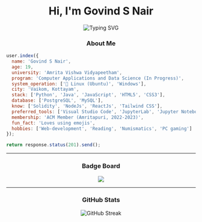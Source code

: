 <h1 align="center">Hi, I'm Govind S Nair </h1>
<div align="center">
  <img src="https://readme-typing-svg.herokuapp.com?font=Fira+Code&size=25&pause=1000&center=true&vCenter=true&width=435&lines=Indian;Data+Enthusiast;Web+Developer;Open+Source+Explorer" alt="Typing SVG" />
</div>

<h3 align="center">About Me</h3>

```javascript
user.index({
  name: 'Govind S Nair',
  age: 19,
  university: 'Amrita Vishwa Vidyapeetham',
  program: 'Computer Applications and Data Science (In Progress)',
  system_operation: ['🐧 Linux (Ubuntu)', 'Windows'],
  city: 'Vaikom, Kottayam',
  stack: ['Python', 'Java', 'JavaScript', 'HTML5', 'CSS3'],
  database: ['PostgreSQL', 'MySQL'],
  know: ['Solidity', 'NodeJs', 'ReactJs', 'Tailwind CSS'],
  preferred_tools: ['Visual Studio Code', 'JupyterLab', 'Jupyter Notebook', 'Git', 'GitHub'],
  membership: 'ACM Member (Amritapuri, 2022-2023)',
  fun_fact: 'Loves using emojis',
  hobbies: ['Web-development', 'Reading', 'Numismatics', 'PC gaming']
});

return response.status(201).send();
```

<div align="center">
  <hr><h3>Badge Board</h3><a href="https://www.holopin.io/@g0v1nd#"><img src="https://holopin.io/api/user/board?user=g0v1nd"/></a><hr>
  <h3>GitHub Stats</h3><img src="https://streak-stats.demolab.com?user=g0v1ndN&count_private=true&theme=burnt_neon&border_radius=10" alt="GitHub Streak">
</div>
